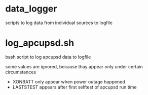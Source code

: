 # data_logger
scripts to log data from individual sources to logfile

# log_apcupsd.sh
bash script to log apcupsd data to logfile

some values are ignored, because thay appear only under certain circumstances
* XONBATT only appear when power outage happened
* LASTSTEST appears after first selftest of apcupsd run time

